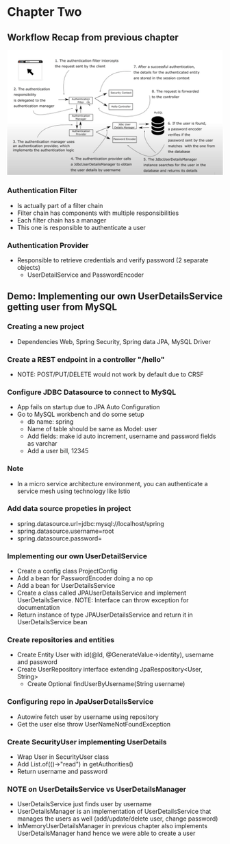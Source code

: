 # Chapter Two

## Workflow Recap from previous chapter
![architecture](src/main/resources/architecture1.png)

### Authentication Filter
- Is actually part of a filter chain
- Filter chain has components with multiple responsibilities
- Each filter chain has a manager
- This one is responsible to authenticate a user


### Authentication Provider
- Responsible to retrieve credentials and verify password (2 separate objects)
    -  UserDetailService and PasswordEncoder
    

## Demo: Implementing our own UserDetailsService getting user from MySQL

### Creating a new project
- Dependencies Web, Spring Security, Spring data JPA, MySQL Driver

### Create a REST endpoint in a controller "/hello"
- NOTE: POST/PUT/DELETE would not work by default due to CRSF

### Configure JDBC Datasource to connect to MySQL
- App fails on startup due to JPA Auto Configuration
- Go to MySQL workbench and do some setup
    - db name: spring
    - Name of table should be same as Model: user
    - Add fields: make id auto increment, username and password fields as varchar
    - Add a user bill, 12345
    
### Note
- In a micro service architecture environment, you can authenticate a service mesh using technology like Istio

### Add data source propeties in project
- spring.datasource.url=jdbc:mysql://localhost/spring
- spring.datasource.username=root
- spring.datasource.password=

### Implementing our own UserDetailService
- Create a config class ProjectConfig
- Add a bean for PasswordEncoder doing a no op
- Add a bean for UserDetailsService
- Create a class called JPAUserDetailsService and implement UserDetailsService. NOTE: Interface can throw exception for documentation
- Return instance of type JPAUserDetailsService and return it in UserDetailsService bean

### Create repositories and entities
- Create Entity User with id(@Id, @GenerateValue->identity), username and password
- Create UserRepository interface extending JpaRespository<User, String>
    - Create Optional<User> findUserByUsername(String username)
    
### Configuring repo in JpaUserDetailsService
- Autowire fetch user by username using repository
- Get the user else throw UserNameNotFoundException

### Create SecurityUser implementing UserDetails
- Wrap User in SecurityUser class
- Add List.of(()->"read") in getAuthorities()
- Return username and password

### NOTE on UserDetailsService vs UserDetailsManager
- UserDetailsService just finds user by username
- UserDetailsManager is an implementation of UserDetailsService that manages the users as well (add/update/delete user, change password)
- InMemoryUserDetailsManager in previous chapter also implements UserDetailsManager hand hence we were able to create a user